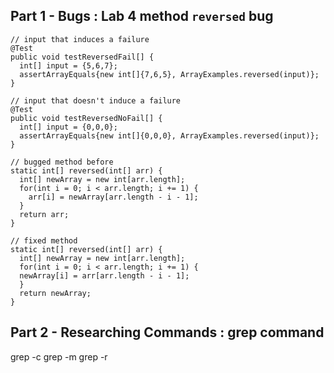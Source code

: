 Part 1 - Bugs : Lab 4 method `reversed` bug
---
```
// input that induces a failure
@Test 
public void testReversedFail[] {
  int[] input = {5,6,7};
  assertArrayEquals{new int[]{7,6,5}, ArrayExamples.reversed(input)};
}
```
```
// input that doesn't induce a failure
@Test
public void testReversedNoFail[] {
  int[] input = {0,0,0};
  assertArrayEquals{new int[]{0,0,0}, ArrayExamples.reversed(input)};
}
```
```
// bugged method before
static int[] reversed(int[] arr) {
  int[] newArray = new int[arr.length];
  for(int i = 0; i < arr.length; i += 1) {
    arr[i] = newArray[arr.length - i - 1];
  }
  return arr;
}
```
```
// fixed method
static int[] reversed(int[] arr) {
  int[] newArray = new int[arr.length];
  for(int i = 0; i < arr.length; i += 1) {
  newArray[i] = arr[arr.length - i - 1];
  }
  return newArray;
}

```

Part 2 - Researching Commands : grep command
---
grep -c
grep -m
grep -r

